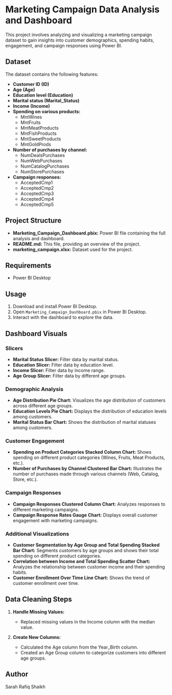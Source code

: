 # Marketing Campaign Data Analysis and Dashboard

This project involves analyzing and visualizing a marketing campaign dataset to gain insights into customer demographics, spending habits, engagement, and campaign responses using Power BI.

## Dataset

The dataset contains the following features:

- **Customer ID (ID)**
- **Age (Age)**
- **Education level (Education)**
- **Marital status (Marital_Status)**
- **Income (Income)**
- **Spending on various products:** 
  - MntWines
  - MntFruits
  - MntMeatProducts
  - MntFishProducts
  - MntSweetProducts
  - MntGoldProds
- **Number of purchases by channel:** 
  - NumDealsPurchases
  - NumWebPurchases
  - NumCatalogPurchases
  - NumStorePurchases
- **Campaign responses:** 
  - AcceptedCmp1
  - AcceptedCmp2
  - AcceptedCmp3
  - AcceptedCmp4
  - AcceptedCmp5

## Project Structure

- **Marketing_Campaign_Dashboard.pbix:** Power BI file containing the full analysis and dashboard.
- **README.md:** This file, providing an overview of the project.
- **marketing_campaign.xlsx:** Dataset used for the project.

## Requirements

- Power BI Desktop

## Usage

1. Download and install Power BI Desktop.
2. Open `Marketing_Campaign_Dashboard.pbix` in Power BI Desktop.
3. Interact with the dashboard to explore the data.

## Dashboard Visuals

### Slicers

- **Marital Status Slicer:** Filter data by marital status.
- **Education Slicer:** Filter data by education level.
- **Income Slicer:** Filter data by income range.
- **Age Group Slicer:** Filter data by different age groups.

### Demographic Analysis

- **Age Distribution Pie Chart:** Visualizes the age distribution of customers across different age groups.
- **Education Levels Pie Chart:** Displays the distribution of education levels among customers.
- **Marital Status Bar Chart:** Shows the distribution of marital statuses among customers.

### Customer Engagement

- **Spending on Product Categories Stacked Column Chart:** Shows spending on different product categories (Wines, Fruits, Meat Products, etc.).
- **Number of Purchases by Channel Clustered Bar Chart:** Illustrates the number of purchases made through various channels (Web, Catalog, Store, etc.).

### Campaign Responses

- **Campaign Responses Clustered Column Chart:** Analyzes responses to different marketing campaigns.
- **Campaign Response Rates Gauge Chart:** Displays overall customer engagement with marketing campaigns.

### Additional Visualizations

- **Customer Segmentation by Age Group and Total Spending Stacked Bar Chart:** Segments customers by age groups and shows their total spending on different product categories.
- **Correlation between Income and Total Spending Scatter Chart:** Analyzes the relationship between customer income and their spending habits.
- **Customer Enrollment Over Time Line Chart:** Shows the trend of customer enrollment over time.

## Data Cleaning Steps

1. **Handle Missing Values:**
   - Replaced missing values in the Income column with the median value.

2. **Create New Columns:**
   - Calculated the Age column from the Year_Birth column.
   - Created an Age Group column to categorize customers into different age groups.

## Author
Sarah Rafiq Shaikh
